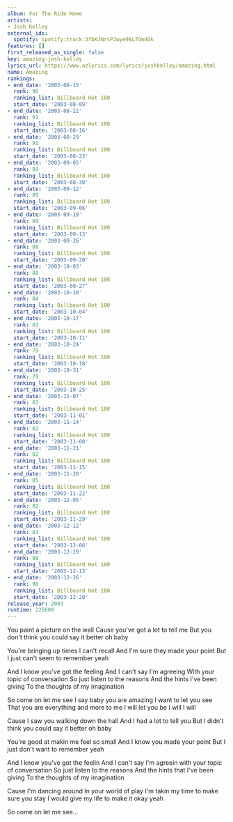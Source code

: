 ```yaml
---
album: For The Ride Home
artists:
- Josh Kelley
external_ids:
  spotify: spotify:track:3fbKJNrsPJwye98LTGm4Ok
features: []
first_released_as_single: false
key: amazing-josh-kelley
lyrics_url: https://www.azlyrics.com/lyrics/joshkelley/amazing.html
name: Amazing
rankings:
- end_date: '2003-08-15'
  rank: 96
  ranking_list: Billboard Hot 100
  start_date: '2003-08-09'
- end_date: '2003-08-22'
  rank: 91
  ranking_list: Billboard Hot 100
  start_date: '2003-08-16'
- end_date: '2003-08-29'
  rank: 91
  ranking_list: Billboard Hot 100
  start_date: '2003-08-23'
- end_date: '2003-09-05'
  rank: 89
  ranking_list: Billboard Hot 100
  start_date: '2003-08-30'
- end_date: '2003-09-12'
  rank: 89
  ranking_list: Billboard Hot 100
  start_date: '2003-09-06'
- end_date: '2003-09-19'
  rank: 89
  ranking_list: Billboard Hot 100
  start_date: '2003-09-13'
- end_date: '2003-09-26'
  rank: 88
  ranking_list: Billboard Hot 100
  start_date: '2003-09-20'
- end_date: '2003-10-03'
  rank: 88
  ranking_list: Billboard Hot 100
  start_date: '2003-09-27'
- end_date: '2003-10-10'
  rank: 84
  ranking_list: Billboard Hot 100
  start_date: '2003-10-04'
- end_date: '2003-10-17'
  rank: 83
  ranking_list: Billboard Hot 100
  start_date: '2003-10-11'
- end_date: '2003-10-24'
  rank: 79
  ranking_list: Billboard Hot 100
  start_date: '2003-10-18'
- end_date: '2003-10-31'
  rank: 79
  ranking_list: Billboard Hot 100
  start_date: '2003-10-25'
- end_date: '2003-11-07'
  rank: 81
  ranking_list: Billboard Hot 100
  start_date: '2003-11-01'
- end_date: '2003-11-14'
  rank: 82
  ranking_list: Billboard Hot 100
  start_date: '2003-11-08'
- end_date: '2003-11-21'
  rank: 82
  ranking_list: Billboard Hot 100
  start_date: '2003-11-15'
- end_date: '2003-11-28'
  rank: 85
  ranking_list: Billboard Hot 100
  start_date: '2003-11-22'
- end_date: '2003-12-05'
  rank: 82
  ranking_list: Billboard Hot 100
  start_date: '2003-11-29'
- end_date: '2003-12-12'
  rank: 83
  ranking_list: Billboard Hot 100
  start_date: '2003-12-06'
- end_date: '2003-12-19'
  rank: 88
  ranking_list: Billboard Hot 100
  start_date: '2003-12-13'
- end_date: '2003-12-26'
  rank: 90
  ranking_list: Billboard Hot 100
  start_date: '2003-12-20'
release_year: 2003
runtime: 225600
---
```

You paint a picture on the wall
Cause you've got a lot to tell me
But you don't think you could say it better oh baby

You're bringing up times I can't recall
And I'm sure they made your point
But I just can't seem to remember yeah

And I know you've got the feeling
And I can't say I'm agreeing
With your topic of conversation
So just listen to the reasons
And the hints I've been giving
To the thoughts of my imagination


So come on let me see
I say baby you are amazing
I want to let you see
That you are everything and more to me
I will let you be I will I will

Cause I saw you walking down the hall
And I had a lot to tell you
But I didn't think you could say it better oh baby

You're good at makin me feel so small
And I know you made your point
But I just don't want to remember yeah

And I know you've got the feelin
And I can't say I'm agreein with your topic of conversation
So just listen to the reasons
And the hints that I've been giving
To the thoughts of my imagination



Cause I'm dancing around
In your world of play
I'm takin my time to make sure you stay
I would give my life to make it okay yeah

So come on let me see...

